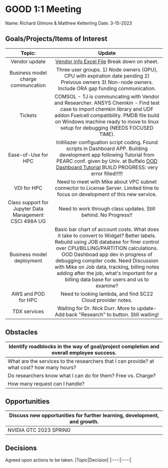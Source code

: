 # GOOD 1:1 Meeting 
Name: Richard Gilmore & Matthew Ketterling
Date: 3-15-2023
## Goals/Projects/Items of Interest 
|Topic:|Update|
|:---:|:---:| 
| Vendor update | [Vendor info Excel File](https://mines0.sharepoint.com/:x:/r/sites/GRP-ITS-CIARC/Shared%20Documents/General/HPCFiles/Financial%20Analysis%202023/HPC%20Analysis%20MASTER%20.xlsx?d=w646ff1b781014353bd0baf32f629847d&csf=1&web=1) Break down on sheet.
| Business model charge communcation | Three user groups. 1) Node owners (GPU), CPU with expiration date pending 2) Preivous owners 3) Non-node owners. Include ORA gap funding communication. 
|Tickets| COMSOL - TJ is communcating with Vendor and Researcher. ANSYS Chemkin - Find test case to import chemkin library and UDF addon Fuelcell compatibility. PMDB file build on Windows machine ready to move to linux setup for debugging (NEEDS FOCUSED TIME).
|Ease-of-Use for HPC| Initiliazer configuation script coding. Found scripts in Dashboard APP. Building development app following Tutorial from PEARC conf. given by Univ. at Buffalo [OOD Dashboard Tutorial](https://github.com/ubccr/hpc-toolset-tutorial/blob/master/ondemand/README.md#dashboard-developer-mode-tutorial) BUILD PROGRESS: very error filled!!!!! |
|VDI for HPC| Need to meet with Mike about VPC subnet connector to License Server. Limited time to focus on development of this new service.
|Class support for Jupyter Data Management CSCI 498A UG| Need to work through class updates. Still behind. No Progress!!
|Business model deployment| Basic bar chart of account costs. What does it take to convert to Widget? Better labels. Rebuild using JOB database for finer control over CPU/BILLING/PARTITION calculations. OOD Dashboad app dev in progress of debugging compiler code. Need Discussion with Mike on Job data, tracking, billing notes adding after the job, what's important for a billing data base for users and us to examine?
|AWS and POD for HPC | Need to looking lambda, and find SC22 Cloud provider notes.
|TDX services| Waiting for Dr. Nick Durr. More to update- Add back "Research" to button. Still waiting!

## Obstacles
|Identify roadblocks in the way of goal/project completion and overall employee success.|
|---|
|What are the services to the researchers that I can provide? at what cost? how many hours?
|Do researchers know what I can do for them? Free vs. Charge?|
|How many request can I handle?|Depends on if the software is build? depth and complexity of the model to load? Am I familar enough with the science domain to be useful.|

## Opportunities 
|Discuss new opportunities for further learning, development, and growth.|
|---|
|NVIDIA GTC 2023 SPRING| More notes to share.

## Decisions
Agreed upon actions to be taken.
|Topic|Decision|
|:---:|:---:|

